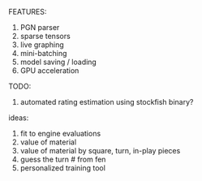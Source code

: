 FEATURES:  
1. PGN parser
2. sparse tensors
3. live graphing
4. mini-batching
5. model saving / loading
6. GPU acceleration


TODO:  
1. automated rating estimation using stockfish binary?

ideas:
1. fit to engine evaluations
2. value of material
3. value of material by square, turn, in-play pieces
4. guess the turn # from fen
5. personalized training tool